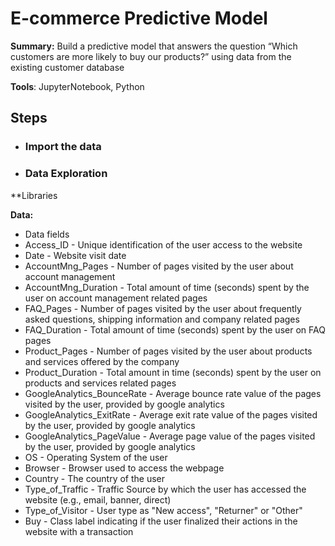 # E-commerce Predictive Model
 
**Summary:** Build a predictive model that answers the question “Which customers are more likely to buy our products?” using data from the existing customer database

**Tools**: JupyterNotebook, Python

## Steps
- ### Import the data
- ### Data Exploration


**Libraries

**Data:**
- Data fields
- Access_ID - Unique identification of the user access to the website
- Date - Website visit date
- AccountMng_Pages - Number of pages visited by the user about account management
- AccountMng_Duration - Total amount of time (seconds) spent by the user on account management related pages
- FAQ_Pages - Number of pages visited by the user about frequently asked questions, shipping information and company related pages
- FAQ_Duration - Total amount of time (seconds) spent by the user on FAQ pages
- Product_Pages - Number of pages visited by the user about products and services offered by the company
- Product_Duration - Total amount in time (seconds) spent by the user on products and services related pages
- GoogleAnalytics_BounceRate - Average bounce rate value of the pages visited by the user, provided by google analytics
- GoogleAnalytics_ExitRate - Average exit rate value of the pages visited by the user, provided by google analytics
- GoogleAnalytics_PageValue - Average page value of the pages visited by the user, provided by google analytics
- OS - Operating System of the user
- Browser - Browser used to access the webpage
- Country - The country of the user
- Type_of_Traffic - Traffic Source by which the user has accessed the website (e.g., email, banner, direct)
- Type_of_Visitor - User type as "New access", "Returner" or "Other"
- Buy - Class label indicating if the user finalized their actions in the website with a transaction
